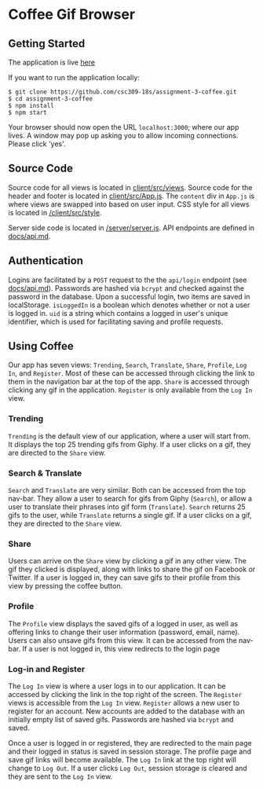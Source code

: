 # Coffee Gif Browser

## Getting Started

The application is live [here](https://mysterious-crag-44463.herokuapp.com/#/)

If you want to run the application locally:

```
$ git clone https://github.com/csc309-18s/assignment-3-coffee.git
$ cd assignment-3-coffee
$ npm install
$ npm start
```
Your browser should now open the URL `localhost:3000`; where our app lives. A window may pop up asking you to allow incoming connections.
Please click 'yes'.

## Source Code

Source code for all views is located in [client/src/views](/client/src/views).
Source code for the header and footer is located in [client/src/App.js](/client/src/App.js). The `content` div in `App.js` is
where views are swapped into based on user input. CSS style for all views is located in [/client/src/style](/client/src/style).

Server side code is located in [/server/server.js](/server/server.js). API endpoints are
defined in [docs/api.md](/docs/api.md).

## Authentication

Logins are facilitated by a `POST` request to the the `api/login` endpoint (see [docs/api.md](/docs/api.md)).
Passwords are hashed via `bcrypt` and checked against the password in the database.
Upon a successful login, two items are saved in localStorage. `isLoggedIn` is a boolean
which denotes whether or not a user is logged in. `uid` is a string which contains a logged in user's
unique identifier, which is used for facilitating saving and profile requests. 

## Using Coffee

Our app has seven views: `Trending`, `Search`, `Translate`, `Share`, `Profile`, `Log In`, and `Register`. Most of these can be accessed through
clicking the link to them in the navigation bar at the top of the app. `Share` is accessed through clicking any gif in the application. `Register` is only available from the `Log In` view.

### Trending
`Trending` is the default view of our application, where a user will start from. It displays the top 25 trending gifs from Giphy. If a user clicks on a gif,
they are directed to the `Share` view.


### Search & Translate

`Search` and `Translate` are very similar. Both can be accessed from the top nav-bar. They allow a user to search for gifs from Giphy (`Search`), or allow a user to translate
their phrases into gif form (`Translate`). `Search` returns 25 gifs to the user, while `Translate` returns a single gif. If a user clicks on a gif,
they are directed to the `Share` view.

### Share

Users can arrive on the `Share` view by clicking a gif in any other view.
The gif they clicked is displayed, along with links
to share the gif on Facebook or Twitter.
If a user is logged in, they can save gifs to their profile from this view by
pressing the coffee button.

### Profile

The `Profile` view displays the saved gifs of a logged in user, as well as offering links to change
their user information (password, email, name). Users can also unsave gifs from this view.
It can be accessed from the nav-bar. If a user is not logged in, this view redirects to the login page

### Log-in and Register

The `Log In` view is where a user logs in to our application. It can be accessed by clicking the link in the top right of the screen. The `Register` views is accessible from the
`Log In` view. `Register` allows a new user to register for an account. New accounts are added
to the database with an initially empty list of saved gifs. Passwords are hashed via `bcrypt` and saved.

Once a user is logged in or registered, they are redirected to the main page and their logged in status
is saved in session storage. The profile page and save gif links will become available. The `Log In` link at the top
right will change to `Log Out`. If a user clicks `Log Out`, session storage is cleared and they are sent
to the `Log In` view.
